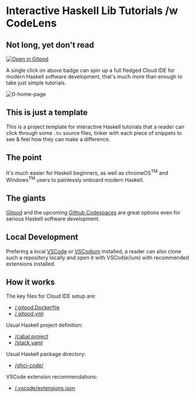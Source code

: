 # Interactive Haskell Lib Tutorials /w CodeLens

## Not long, yet don't read

[![Open in Gitpod](https://gitpod.io/button/open-in-gitpod.svg)](https://gitpod.io/#https://github.com/complyue/GHCiCode)

A single click on above badge can spin up a full fledged Cloud IDE for modern Haskell software development, that's much more than enough to take just simple tutorials.

![0-home-page](https://user-images.githubusercontent.com/15646573/115717628-efee3400-a3ac-11eb-9d6a-ef6ee36d6cb6.png)

## This is just a template

This is a project template for interactive Haskell tutorials that a reader can click through some `.hs` source files, tinker with each piece of snippets to see & feel how they can make a difference.

## The point

It's much easier for Haskell beginners, as well as chromeOS<sup>TM</sup> and Windows<sup>TM</sup> users to painlessly onboard modern Haskell.

## The giants

[Gitpod](https://gitpod.io) and the upcoming [Github Codespaces](https://github.com/features/codespaces) are great options even for serious Haskell software development.

## Local Development

Prefering a local [VSCode](https://code.visualstudio.com) or [VSCodium](https://vscodium.com/) installed, a reader can also clone such a repository locally and open it with VSCod(e/ium) with recommended extensions installed.

## How it works

The key files for Cloud IDE setup are:

- [/.gitpod.Dockerfile](./.gitpod.Dockerfile)
- [/.gitpod.yml](./.gitpod.yml)

Usual Haskell project definition:

- [/cabal.project](./cabal.project)
- [/stack.yaml](./stack.yaml)

Usual Haskell package directory:

- [/ghci-code/](./ghci-code/)

VSCode extension recommendations:

- [/.vscode/extensions.json](./.vscode/extensions.json)
